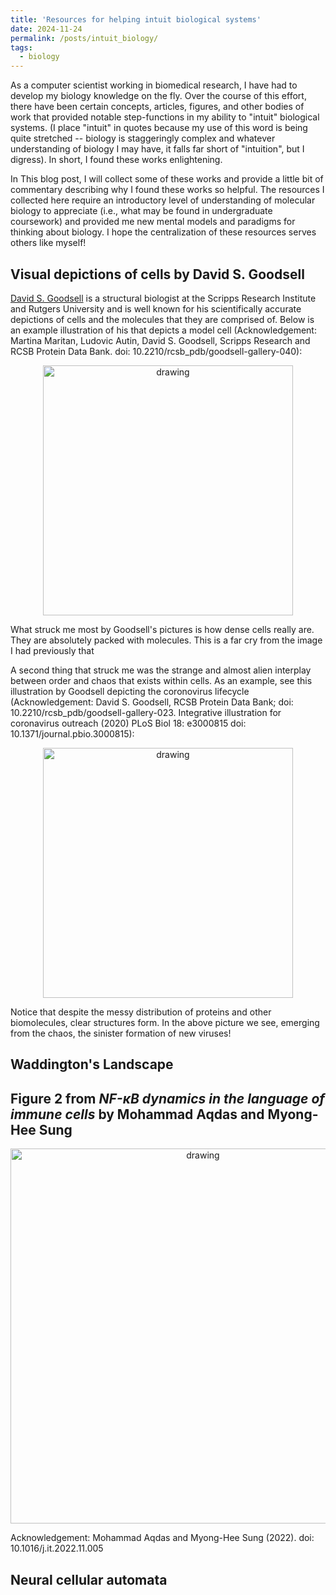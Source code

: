 ```yaml
---
title: 'Resources for helping intuit biological systems'
date: 2024-11-24
permalink: /posts/intuit_biology/
tags:
  - biology
---
```


As a computer scientist working in biomedical research, I have had to develop my biology knowledge on the fly. Over the course of this effort, there have been certain concepts, articles, figures, and other bodies of work that provided notable step-functions in my ability to "intuit" biological systems. (I place "intuit" in quotes because my use of this word is being quite stretched -- biology is staggeringly complex and whatever understanding of biology I may have, it falls far short of "intuition", but I digress). In short, I found these works enlightening.

In This blog post, I will collect some of these works and provide a little bit of commentary describing why I found these works so helpful. The resources I collected here require an introductory level of understanding of molecular biology to appreciate (i.e., what may be found in undergraduate coursework) and provided me new mental models and paradigms for thinking about biology. I hope the centralization of these resources serves others like myself!


Visual depictions of cells by David S. Goodsell
-----------------------------------------------

[David S. Goodsell](https://en.wikipedia.org/wiki/David_Goodsell) is a structural biologist at the Scripps Research Institute and Rutgers University and is well known for his scientifically accurate depictions of cells and the molecules that they are comprised of. Below is an example illustration of his that depicts a model cell (Acknowledgement: Martina Maritan, Ludovic Autin, David S. Goodsell, Scripps Research and RCSB Protein Data Bank. doi: 10.2210/rcsb_pdb/goodsell-gallery-040):

<center><img src="https://cdn.rcsb.org/pdb101/goodsell/tif/model-of-a-mycoplasma-cell.tif" alt="drawing" width="400"/></center>

What struck me most by Goodsell's pictures is how dense cells really are. They are absolutely packed with molecules. This is a far cry from the image I had previously that 

A second thing that struck me was the strange and almost alien interplay between order and chaos that exists within cells. As an example, see this illustration by Goodsell depicting the coronovirus lifecycle (Acknowledgement: David S. Goodsell, RCSB Protein Data Bank; doi: 10.2210/rcsb_pdb/goodsell-gallery-023. Integrative illustration for coronavirus outreach (2020) PLoS Biol 18: e3000815 doi: 10.1371/journal.pbio.3000815):

<center><img src="https://cdn.rcsb.org/pdb101/goodsell/png-800/coronavirus-life-cycle.png" alt="drawing" width="400"/></center>

Notice that despite the messy distribution of proteins and other biomolecules, clear structures form. In the above picture we see, emerging from the chaos, the sinister formation of new viruses! 


Waddington's Landscape
----------------------

Figure 2 from _NF-κB dynamics in the language of immune cells_ by Mohammad Aqdas and Myong-Hee Sung
---------------------------------------------------------------------------------------------------

<center><img src="https://cdn.ncbi.nlm.nih.gov/pmc/blobs/8202/9811507/860594bd95b0/nihms-1849858-f0002.jpg" alt="drawing" width="600"/></center>

Acknowledgement: Mohammad Aqdas and Myong-Hee Sung (2022). doi: 10.1016/j.it.2022.11.005


Neural cellular automata
------------------------
